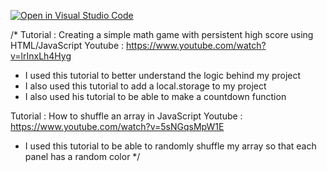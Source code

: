 [![Open in Visual Studio Code](https://classroom.github.com/assets/open-in-vscode-f059dc9a6f8d3a56e377f745f24479a46679e63a5d9fe6f495e02850cd0d8118.svg)](https://classroom.github.com/online_ide?assignment_repo_id=7314734&assignment_repo_type=AssignmentRepo)

/* Tutorial : Creating a simple math game with persistent high score using HTML/JavaScript
   Youtube : https://www.youtube.com/watch?v=lrInxLh4Hyg 

   - I used this tutorial to better understand the logic behind my project
   - I also used this tutorial to add a local.storage to my project
   - I also used his tutorial to be able to make a countdown function

   Tutorial : How to shuffle an array in JavaScript
   Youtube : https://www.youtube.com/watch?v=5sNGqsMpW1E

   - I used this tutorial to be able to randomly shuffle my array so that each panel has a  random color
*/   